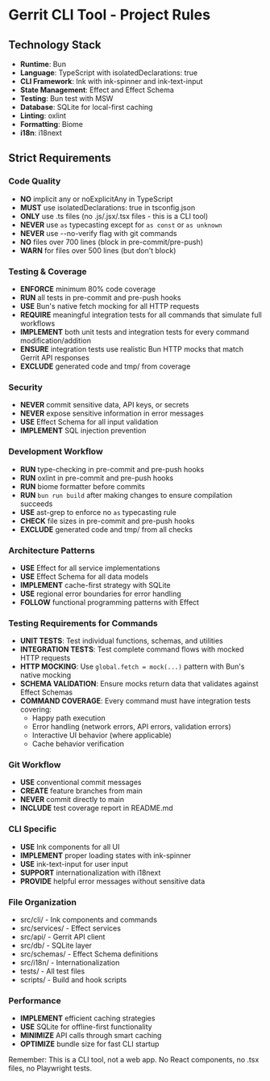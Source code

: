 # Gerrit CLI Tool - Project Rules

## Technology Stack
- **Runtime**: Bun
- **Language**: TypeScript with isolatedDeclarations: true
- **CLI Framework**: Ink with ink-spinner and ink-text-input
- **State Management**: Effect and Effect Schema
- **Testing**: Bun test with MSW
- **Database**: SQLite for local-first caching
- **Linting**: oxlint
- **Formatting**: Biome
- **i18n**: i18next

## Strict Requirements

### Code Quality
- **NO** implicit any or noExplicitAny in TypeScript
- **MUST** use isolatedDeclarations: true in tsconfig.json
- **ONLY** use .ts files (no .js/.jsx/.tsx files - this is a CLI tool)
- **NEVER** use `as` typecasting except for `as const` or `as unknown`
- **NEVER** use --no-verify flag with git commands
- **NO** files over 700 lines (block in pre-commit/pre-push)
- **WARN** for files over 500 lines (but don't block)

### Testing & Coverage
- **ENFORCE** minimum 80% code coverage
- **RUN** all tests in pre-commit and pre-push hooks
- **USE** Bun's native fetch mocking for all HTTP requests
- **REQUIRE** meaningful integration tests for all commands that simulate full workflows
- **IMPLEMENT** both unit tests and integration tests for every command modification/addition
- **ENSURE** integration tests use realistic Bun HTTP mocks that match Gerrit API responses
- **EXCLUDE** generated code and tmp/ from coverage

### Security
- **NEVER** commit sensitive data, API keys, or secrets
- **NEVER** expose sensitive information in error messages
- **USE** Effect Schema for all input validation
- **IMPLEMENT** SQL injection prevention

### Development Workflow
- **RUN** type-checking in pre-commit and pre-push hooks
- **RUN** oxlint in pre-commit and pre-push hooks
- **RUN** biome formatter before commits
- **RUN** `bun run build` after making changes to ensure compilation succeeds
- **USE** ast-grep to enforce no `as` typecasting rule
- **CHECK** file sizes in pre-commit and pre-push hooks
- **EXCLUDE** generated code and tmp/ from all checks

### Architecture Patterns
- **USE** Effect for all service implementations
- **USE** Effect Schema for all data models
- **IMPLEMENT** cache-first strategy with SQLite
- **USE** regional error boundaries for error handling
- **FOLLOW** functional programming patterns with Effect

### Testing Requirements for Commands
- **UNIT TESTS**: Test individual functions, schemas, and utilities
- **INTEGRATION TESTS**: Test complete command flows with mocked HTTP requests
- **HTTP MOCKING**: Use `global.fetch = mock(...)` pattern with Bun's native mocking
- **SCHEMA VALIDATION**: Ensure mocks return data that validates against Effect Schemas
- **COMMAND COVERAGE**: Every command must have integration tests covering:
  - Happy path execution
  - Error handling (network errors, API errors, validation errors)
  - Interactive UI behavior (where applicable)
  - Cache behavior verification

### Git Workflow
- **USE** conventional commit messages
- **CREATE** feature branches from main
- **NEVER** commit directly to main
- **INCLUDE** test coverage report in README.md

### CLI Specific
- **USE** Ink components for all UI
- **IMPLEMENT** proper loading states with ink-spinner
- **USE** ink-text-input for user input
- **SUPPORT** internationalization with i18next
- **PROVIDE** helpful error messages without sensitive data

### File Organization
- src/cli/ - Ink components and commands
- src/services/ - Effect services
- src/api/ - Gerrit API client
- src/db/ - SQLite layer
- src/schemas/ - Effect Schema definitions
- src/i18n/ - Internationalization
- tests/ - All test files
- scripts/ - Build and hook scripts

### Performance
- **IMPLEMENT** efficient caching strategies
- **USE** SQLite for offline-first functionality
- **MINIMIZE** API calls through smart caching
- **OPTIMIZE** bundle size for fast CLI startup

Remember: This is a CLI tool, not a web app. No React components, no .tsx files, no Playwright tests.